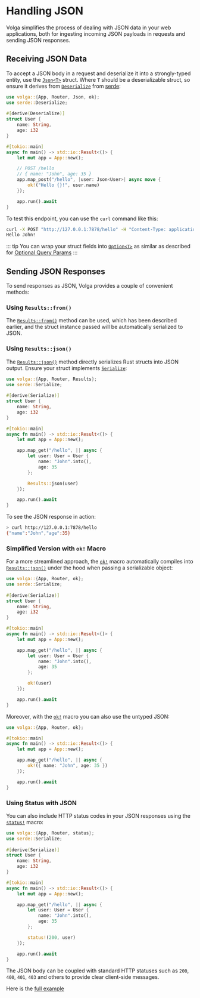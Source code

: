 # Handling JSON

Volga simplifies the process of dealing with JSON data in your web applications, both for ingesting incoming JSON payloads in requests and sending JSON responses.

## Receiving JSON Data
To accept a JSON body in a request and deserialize it into a strongly-typed entity, use the [`Json<T>`](https://docs.rs/volga/latest/volga/app/endpoints/args/json/struct.Json.html) struct. Where `T` should be a deserializable struct, so ensure it derives from [`Deserialize`](https://docs.rs/serde/latest/serde/trait.Deserialize.html) from [serde](https://crates.io/crates/serde):
```rust
use volga::{App, Router, Json, ok};
use serde::Deserialize;
 
#[derive(Deserialize)]
struct User {
    name: String,
    age: i32
}

#[tokio::main]
async fn main() -> std::io::Result<()> {
    let mut app = App::new();

    // POST /hello
    // { name: "John", age: 35 }
    app.map_post("/hello", |user: Json<User>| async move {
        ok!("Hello {}!", user.name)
    });

    app.run().await
}
```
To test this endpoint, you can use the `curl` command like this:
```bash
curl -X POST "http://127.0.0.1:7878/hello" -H "Content-Type: application/json" -d "{ "name": "John", "age": 35 }"
Hello John!
```
::: tip
You can wrap your struct fields into [`Option<T>`](https://doc.rust-lang.org/std/option/) as similar as described for [Optional Query Params](/volga-docs/getting-started/query-params.html#handle-optional-params)
:::

## Sending JSON Responses
To send responses as JSON, Volga provides a couple of convenient methods:

### Using `Results::from()`
The [`Results::from()`](https://docs.rs/volga/latest/volga/app/results/struct.Results.html#method.from) method can be used, which has been described earlier, and the struct instance passed will be automatically serialized to JSON.

### Using `Results::json()`
The [`Results::json()`](https://docs.rs/volga/latest/volga/app/results/struct.Results.html#method.json) method directly serializes Rust structs into JSON output. Ensure your struct implements [`Serialize`](https://docs.rs/serde/latest/serde/trait.Serialize.html):
```rust
use volga::{App, Router, Results};
use serde::Serialize;
 
#[derive(Serialize)]
struct User {
    name: String,
    age: i32
}

#[tokio::main]
async fn main() -> std::io::Result<()> {
    let mut app = App::new();

    app.map_get("/hello", || async {
        let user: User = User {
            name: "John".into(),
            age: 35
        };

        Results::json(user)
    });

    app.run().await
}
```
To see the JSON response in action:
```bash
> curl http://127.0.0.1:7878/hello
{"name":"John","age":35}
```
### Simplified Version with `ok!` Macro
For a more streamlined approach, the [`ok!`](https://docs.rs/volga/latest/volga/macro.ok.html) macro automatically compiles into [`Results::json()`](https://docs.rs/volga/latest/volga/app/results/struct.Results.html#method.json) under the hood when passing a serializable object:
```rust
use volga::{App, Router, ok};
use serde::Serialize;
 
#[derive(Serialize)]
struct User {
    name: String,
    age: i32
}

#[tokio::main]
async fn main() -> std::io::Result<()> {
    let mut app = App::new();

    app.map_get("/hello", || async {
        let user: User = User {
            name: "John".into(),
            age: 35
        };

        ok!(user)
    });

    app.run().await
}
```
Moreover, with the [`ok!`](https://docs.rs/volga/latest/volga/macro.ok.html) macro you can also use the untyped JSON:
```rust
use volga::{App, Router, ok};

#[tokio::main]
async fn main() -> std::io::Result<()> {
    let mut app = App::new();

    app.map_get("/hello", || async {
        ok!({ name: "John", age: 35 })
    });

    app.run().await
}
```
### Using Status with JSON
You can also include HTTP status codes in your JSON responses using the [`status!`](https://docs.rs/volga/latest/volga/macro.status.html) macro:
```rust
use volga::{App, Router, status};
use serde::Serialize;
 
#[derive(Serialize)]
struct User {
    name: String,
    age: i32
}

#[tokio::main]
async fn main() -> std::io::Result<()> {
    let mut app = App::new();

    app.map_get("/hello", || async {
        let user: User = User {
            name: "John".into(),
            age: 35
        };

        status!(200, user)
    });

    app.run().await
}
```
The JSON body can be coupled with standard HTTP statuses such as `200`, `400`, `401`, `403` and others to provide clear client-side messages.

Here is the [full example](https://github.com/RomanEmreis/volga/blob/main/examples/json.rs)
